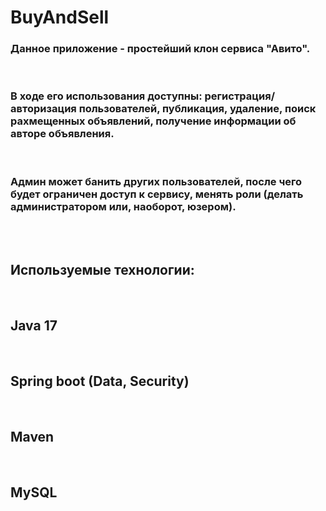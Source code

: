 <!DOCTYPE html>
<h1>BuyAndSell</h1>

<h3>Данное приложение - простейший клон сервиса "Авито".</h3><br> 
<h3>В ходе его использования доступны: регистрация/авторизация пользователей, публикация, удаление, поиск рахмещенных объявлений, получение информации об авторе объявления.</h3><br> 
<h3>Админ может банить других пользователей, после чего будет ограничен доступ к сервису, менять роли (делать администратором или, наоборот, юзером).</h3><br><br> 

<h2>Используемые технологии:</h2><br>
<h2>Java 17</h2><br>
<h2>Spring boot (Data, Security)</h2><br>
<h2>Maven</h2><br>
<h2>MySQL</h2><br>


